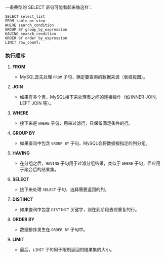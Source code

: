 一条典型的 SELECT 语句可能看起来像这样：


```mysql
SELECT select_list
FROM table_or_view
WHERE search_condition
GROUP BY group_by_expression
HAVING search_condition
ORDER BY order_by_expression
LIMIT row_count;
```

### 执行顺序

1. **FROM**
    
    - MySQL首先处理 `FROM` 子句，确定要查询的数据来源（表或视图）。
2. **JOIN**
    
    - 如果有多个表，MySQL接下来处理表之间的连接操作（如 INNER JOIN, LEFT JOIN 等）。
3. **WHERE**
    
    - 接下来是 `WHERE` 子句，用来过滤行，只保留满足条件的行。
4. **GROUP BY**
    
    - 如果查询中包含 `GROUP BY` 子句，MySQL会将数据按指定的列分组。
5. **HAVING**
    
    - 在分组之后，`HAVING` 子句用于过滤分组结果，类似于 `WHERE` 子句，但应用于聚合后的结果集。
6. **SELECT**
    
    - 接下来处理 `SELECT` 子句，选择需要返回的列。
7. **DISTINCT**
    
    - 如果查询中包含 `DISTINCT` 关键字，则在此阶段去除重复的行。
8. **ORDER BY**
    
    - 数据排序发生在 `ORDER BY` 子句中。
9. **LIMIT**
    
    - 最后，`LIMIT` 子句用于限制返回的结果集的大小。